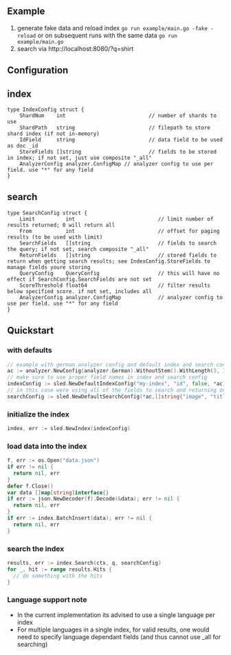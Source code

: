 

## Example
1. generate fake data and reload index
	```go run example/main.go -fake -reload```
	or on subsequent runs with the same data
	```go run example/main.go```
2. search via http://localhost:8080/?q=shirt

## Configuration
## index
```
type IndexConfig struct {
	ShardNum    int                           // number of shards to use
	ShardPath   string                        // filepath to store shard index (if not in-memory)
	IdField     string                        // data field to be used as doc _id
	StoreFields []string                      // fields to be stored in index; if not set, just use composite "_all"
	AnalyzerConfig analyzer.ConfigMap // analyzer config to use per field. use "*" for any field
}
```

## search
```
type SearchConfig struct {
	Limit          int                           // limit number of results returned; 0 will return all
	From           int                           // offset for paging results (to be used with limit)
	SearchFields   []string                      // fields to search the query; if not set, search composite "_all"
	ReturnFields   []string                      // stored fields to return when getting search results; see IndexConfig.StoreFields to manage fields youre storing
	QueryConfig    QueryConfig                   // this will have no effect if SearchConfig.SearchFields are not set
	ScoreThreshold float64                       // filter results below specified score. if not set, includes all
	AnalyzerConfig analyzer.ConfigMap            // analyzer config to use per field. use "*" for any field
}
```

## Quickstart

### with defaults
```go
// example with german analyzer config and default index and search config
ac := analyzer.NewConfig(analyzer.German).WithoutStem().WithLength(3, 15)
// make sure to use proper field names in index and search config
indexConfig := sled.NewDefaultIndexConfig("my-index", "id", false, *ac)
// in this case were using all of the fields to search and returning only "image", "title", "infos", "brand"
searchConfig := sled.NewDefaultSearchConfig(*ac,[]string{"image", "title", "infos", "brand"})
```

### initialize the index
```go
index, err := sled.NewIndex(indexConfig)
```
### load data into the index
```go
f, err := os.Open("data.json")
if err != nil {
  return nil, err
}
defer f.Close()
var data []map[string]interface{}
if err := json.NewDecoder(f).Decode(&data); err != nil {
  return nil, err
}
if err := index.BatchInsert(data); err != nil {
  return nil, err
}
```
### search the index
```go
results, err := index.Search(ctx, q, searchConfig)
for _, hit := range results.Hits {
  // do something with the hits
}
```

### Language support note
 - In the current implementation its advised to use a single language per index
 - For multiple languages in a single index, for valid results, one would need to specify language dependant fields (and thus cannot use _all for searching)